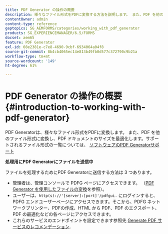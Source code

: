 ```yaml
---
title: PDF Generator の操作の概要
description: 様々なファイル形式をPDFに変換する方法を説明します。 また、PDF を他のファイル形式に変換し、PDF ドキュメントのサイズを最適化します。
contentOwner: admin
content-type: reference
geptopics: SG_AEMFORMS/categories/working_with_pdf_generator
products: SG_EXPERIENCEMANAGER/6.5/FORMS
docset: aem65
feature: PDF Generator
exl-id: 08e2381e-c7e8-4690-9cbf-6934064a04f8
source-git-commit: 8b4cb4065ec14e813b49fb0d577c372790c9b21a
workflow-type: tm+mt
source-wordcount: '149'
ht-degree: 61%

---
```


# PDF Generator の操作の概要 {#introduction-to-working-with-pdf-generator}

PDF Generatorは、様々なファイル形式をPDFに変換します。 また、PDF を他のファイル形式に変換し、PDF ドキュメントのサイズを最適化します。サポートされるファイル形式の一覧については、 [ソフトウェアのPDF Generatorサポート](/help/forms/using/aem-forms-jee-supported-platforms.md)

**処理用にPDF Generatorにファイルを送信中**

ファイルを処理するためにPDF Generatorに送信する方法は 3 つあります。

* 管理者は、管理コンソールで PDFG ページにアクセスできます。 （[PDF Generator を使用したファイルの変換](/help/forms/using/admin-help/converting-files-using-pdf-generator.md)を参照）。
* ユーザーは、`http(s)://'[server]:[port]'/pdfgui.` にログインすると、PDFG エンドユーザーページにアクセスできます。そこから、PDFG ネットワークプリンター、PDFの作成、HTML から PDF、PDF のエクスポート、PDF の最適化などの各ページにアクセスできます。
* これらのサービスのエンドポイントを設定できます参照先 <!--Fix broken link to Managing Endpoints --> [Generate PDF サービスのレコメンデーション](configuring-watched-folder-endpoints.md#generate-pdf-service-recommendations).
